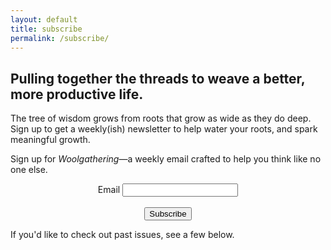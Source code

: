 ```yaml
---
layout: default
title: subscribe
permalink: /subscribe/
---
```


## Pulling together the threads to weave a better, more productive life.

The tree of wisdom grows from roots that grow as wide as they do deep.
Sign up to get a weekly(ish) newsletter to help water your roots, and spark meaningful growth.


Sign up for *Woolgathering*&mdash;a weekly email crafted to help you think like no one else.  


<form action="http://email.mikesturm.net/subscribe" method="POST" accept-charset="utf-8">
<div class="form-group" align="center">
	<label for="exampleInputEmail1">Email</label>
	<input type="email" name="email" id="email"/>
	</div>
<br/>
<div align="center">
	<input type="hidden" name="list" value="na833GQBpepzsQD1Wl3Gow"/>
	<input type="hidden" name="subform" value="yes"/>
	<button type="submit" class="btn btn-primary">Subscribe</button>
	</div>
</form>

If you'd like to check out past issues, see a few below.
<br>
<div>
<style type="text/css"  media="all">
<script language="JavaScript" src="http://www.vanderbilt.edu/asset/feed/feed2js.php?src=http%3A%2F%2Ffeeds.feedburner.com%2Fmikesturm%2FVuQb&amp;date=y&amp;targ=y" type="text/javascript"></script>

<noscript>
<a href="http://www.vanderbilt.edu/asset/feed/feed2js.php?src=http%3A%2F%2Ffeeds.feedburner.com%2Fmikesturm%2FVuQb&amp;date=y&amp;targ=y&amp;html=y">View RSS feed</a>
</noscript>
</style>
</div>  
